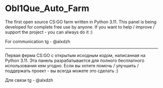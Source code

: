 # Obl1Que_Auto_Farm
The first open source CS:GO farm written in Python 3.11.
This panel is being developed for complete free use by anyone.
If you want to help / improve / support the project - you can always do it :)

For communication tg - @alxdzh

-------------------------------------------------------------------------------------------------------------------------------------------------------------------------

Первая ферма CS:GO с открытым исходным кодом, написанная на Python 3.11.
Эта панель разрабатывается для полного бесплатного использования кем угодно.
Если вы хотите помочь / улучшить / поддержать проект - вы всегда можете это сделать :)

Для связи tg - @alxdzh
